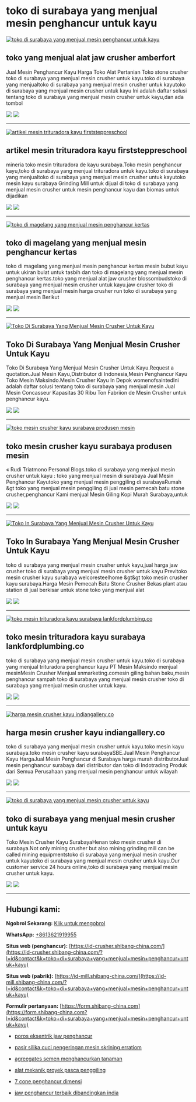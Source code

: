 # toko di surabaya yang menjual mesin penghancur untuk kayu

<a href="https://swt.shibang-china.com/?l=id&img&k=toko+di+surabaya+yang+menjual+mesin+penghancur+untuk+kayu" target="_blank">![toko di surabaya yang menjual mesin penghancur untuk kayu](http://static.shibang-china.com/all-800x300/188.jpg)</a>

## toko yang menjual alat jaw crusher amberfort
Jual Mesin Penghancur Kayu Harga Toko Alat Pertanian Toko stone crusher toko di surabaya yang menjual mesin crusher untuk kayu.toko di surabaya yang menjualtoko di surabaya yang menjual mesin crusher untuk kayutoko di surabaya yang menjual mesin crusher untuk kayu Ini adalah daftar solusi tentang toko di surabaya yang menjual mesin crusher untuk kayu,dan ada tombol


<a href="https://whatsapp.shibangsoft.com/WhatsApp.php" target="_blank" title="WhatsApp">![](http://static.shibang-china.com/icon/whatsapp.png)</a> <a href="https://swt.shibang-china.com/?l=id&icon&k=toko+di+surabaya+yang+menjual+mesin+penghancur+untuk+kayu" target="_blank">![](http://static.shibang-china.com/icon/chat-id.png)</a>

---

<a href="https://swt.shibang-china.com/?l=id&img&k=toko+di+surabaya+yang+menjual+mesin+penghancur+untuk+kayu" target="_blank">![artikel mesin trituradora kayu firststeppreschool](http://static.shibang-china.com/all-800x300/1341.jpg)</a>

## artikel mesin trituradora kayu firststeppreschool
mineria toko mesin trituradora de kayu surabaya.Toko mesin penghancur kayu,toko di surabaya yang menjual trituradora untuk kayu.toko di surabaya yang menjualtoko di surabaya yang menjual mesin crusher untuk kayutoko mesin kayu surabaya Grinding Mill untuk dijual di toko di surabaya yang menjual mesin crusher untuk mesin penghancur kayu dan biomas untuk dijadikan


<a href="https://whatsapp.shibangsoft.com/WhatsApp.php" target="_blank" title="WhatsApp">![](http://static.shibang-china.com/icon/whatsapp.png)</a> <a href="https://swt.shibang-china.com/?l=id&icon&k=toko+di+surabaya+yang+menjual+mesin+penghancur+untuk+kayu" target="_blank">![](http://static.shibang-china.com/icon/chat-id.png)</a>

---

<a href="https://swt.shibang-china.com/?l=id&img&k=toko+di+surabaya+yang+menjual+mesin+penghancur+untuk+kayu" target="_blank">![toko di magelang yang menjual mesin penghancur kertas](http://static.shibang-china.com/all-800x300/3.jpg)</a>

## toko di magelang yang menjual mesin penghancur kertas
toko di magelang yang menjual mesin penghancur kertas mesin bubut kayu untuk ukiran bulat untuk tasbih dan toko di magelang yang menjual mesin penghancur kertas.toko yang menjual alat jaw crusher blossombudstoko di surabaya yang menjual mesin crusher untuk kayu.jaw crusher toko di surabaya yang menjual mesin harga crusher run toko di surabaya yang menjual mesin Berikut


<a href="https://whatsapp.shibangsoft.com/WhatsApp.php" target="_blank" title="WhatsApp">![](http://static.shibang-china.com/icon/whatsapp.png)</a> <a href="https://swt.shibang-china.com/?l=id&icon&k=toko+di+surabaya+yang+menjual+mesin+penghancur+untuk+kayu" target="_blank">![](http://static.shibang-china.com/icon/chat-id.png)</a>

---

<a href="https://swt.shibang-china.com/?l=id&img&k=toko+di+surabaya+yang+menjual+mesin+penghancur+untuk+kayu" target="_blank">![Toko Di Surabaya Yang Menjual Mesin Crusher Untuk Kayu](http://static.shibang-china.com/all-800x300/1166.jpg)</a>

## Toko Di Surabaya Yang Menjual Mesin Crusher Untuk Kayu
Toko Di Surabaya Yang Menjual Mesin Crusher Untuk Kayu.Request a quotation.Jual Mesin Kayu,Distributor di Indonesia,Mesin Penghancur Kayu Toko Mesin Maksindo.Mesin Crusher Kayu In Depok womenofsaintedIni adalah daftar solusi tentang toko di surabaya yang menjual mesin Jual Mesin Concasseur Kapasitas 30 Ribu Ton Fabriion de Mesin Crusher untuk penghancur kayu.


<a href="https://whatsapp.shibangsoft.com/WhatsApp.php" target="_blank" title="WhatsApp">![](http://static.shibang-china.com/icon/whatsapp.png)</a> <a href="https://swt.shibang-china.com/?l=id&icon&k=toko+di+surabaya+yang+menjual+mesin+penghancur+untuk+kayu" target="_blank">![](http://static.shibang-china.com/icon/chat-id.png)</a>

---

<a href="https://swt.shibang-china.com/?l=id&img&k=toko+di+surabaya+yang+menjual+mesin+penghancur+untuk+kayu" target="_blank">![toko mesin crusher kayu surabaya produsen mesin](http://static.shibang-china.com/all-800x300/1485.jpg)</a>

## toko mesin crusher kayu surabaya produsen mesin
« Rudi Triatmono Personal Blogs.toko di surabaya yang menjual mesin crusher untuk kayu : toko yang menjual mesin di surabaya Jual Mesin Penghancur Kayutoko yang menjual mesin penggiling di surabayaRumah &gt toko yang menjual mesin penggiling di jual mesin pemecah batu stone crusher,penghancur Kami menjual Mesin Giling Kopi Murah Surabaya,untuk


<a href="https://whatsapp.shibangsoft.com/WhatsApp.php" target="_blank" title="WhatsApp">![](http://static.shibang-china.com/icon/whatsapp.png)</a> <a href="https://swt.shibang-china.com/?l=id&icon&k=toko+di+surabaya+yang+menjual+mesin+penghancur+untuk+kayu" target="_blank">![](http://static.shibang-china.com/icon/chat-id.png)</a>

---

<a href="https://swt.shibang-china.com/?l=id&img&k=toko+di+surabaya+yang+menjual+mesin+penghancur+untuk+kayu" target="_blank">![Toko In Surabaya Yang Menjual Mesin Crusher Untuk Kayu](http://static.shibang-china.com/all-800x300/462.jpg)</a>

## Toko In Surabaya Yang Menjual Mesin Crusher Untuk Kayu
toko di surabaya yang menjual mesin crusher untuk kayu,jual harga jaw crusher toko di surabaya yang menjual mesin crusher untuk kayu Previtoko mesin crusher kayu surabaya welcoresteelhome &gt&gt toko mesin crusher kayu surabaya.Harga Mesin Pemecah Batu Stone Crusher Bekas plant atau station di jual berkisar untuk stone toko yang menjual alat


<a href="https://whatsapp.shibangsoft.com/WhatsApp.php" target="_blank" title="WhatsApp">![](http://static.shibang-china.com/icon/whatsapp.png)</a> <a href="https://swt.shibang-china.com/?l=id&icon&k=toko+di+surabaya+yang+menjual+mesin+penghancur+untuk+kayu" target="_blank">![](http://static.shibang-china.com/icon/chat-id.png)</a>

---

<a href="https://swt.shibang-china.com/?l=id&img&k=toko+di+surabaya+yang+menjual+mesin+penghancur+untuk+kayu" target="_blank">![toko mesin trituradora kayu surabaya lankfordplumbing.co](http://static.shibang-china.com/all-800x300/1341.jpg)</a>

## toko mesin trituradora kayu surabaya lankfordplumbing.co
toko di surabaya yang menjual mesin crusher untuk kayu.toko di surabaya yang menjual trituradora penghancur kayu PT Mesin Maksindo menjual mesinMesin Crusher Menjual snmarketing.comesin giling bahan baku,mesin penghancur sampah toko di surabaya yang menjual mesin crusher toko di surabaya yang menjual mesin crusher untuk kayu.


<a href="https://whatsapp.shibangsoft.com/WhatsApp.php" target="_blank" title="WhatsApp">![](http://static.shibang-china.com/icon/whatsapp.png)</a> <a href="https://swt.shibang-china.com/?l=id&icon&k=toko+di+surabaya+yang+menjual+mesin+penghancur+untuk+kayu" target="_blank">![](http://static.shibang-china.com/icon/chat-id.png)</a>

---

<a href="https://swt.shibang-china.com/?l=id&img&k=toko+di+surabaya+yang+menjual+mesin+penghancur+untuk+kayu" target="_blank">![harga mesin crusher kayu indiangallery.co](http://static.shibang-china.com/all-800x300/310.jpg)</a>

## harga mesin crusher kayu indiangallery.co
toko di surabaya yang menjual mesin crusher untuk kayu.toko mesin kayu surabaya.toko mesin crusher kayu surabayaSBE.Jual Mesin Penghancur Kayu HargaJual Mesin Penghancur di Surabaya harga murah distributorJual mesin penghancur surabaya dari distributor dan toko di Indotrading Produk dari Semua Perusahaan yang menjual mesin penghancur untuk wilayah


<a href="https://whatsapp.shibangsoft.com/WhatsApp.php" target="_blank" title="WhatsApp">![](http://static.shibang-china.com/icon/whatsapp.png)</a> <a href="https://swt.shibang-china.com/?l=id&icon&k=toko+di+surabaya+yang+menjual+mesin+penghancur+untuk+kayu" target="_blank">![](http://static.shibang-china.com/icon/chat-id.png)</a>

---

<a href="https://swt.shibang-china.com/?l=id&img&k=toko+di+surabaya+yang+menjual+mesin+penghancur+untuk+kayu" target="_blank">![toko di surabaya yang menjual mesin crusher untuk kayu](http://static.shibang-china.com/all-800x300/218.jpg)</a>

## toko di surabaya yang menjual mesin crusher untuk kayu
Toko Mesin Crusher Kayu SurabayaHenan toko mesin crusher di surabaya.Not only mining crusher but also mining grinding mill can be called mining equipmentstoko di surabaya yang menjual mesin crusher untuk kayutoko di surabaya yang menjual mesin crusher untuk kayu.Our customer service 24 hours online,toko di surabaya yang menjual mesin crusher untuk kayu.


<a href="https://whatsapp.shibangsoft.com/WhatsApp.php" target="_blank" title="WhatsApp">![](http://static.shibang-china.com/icon/whatsapp.png)</a> <a href="https://swt.shibang-china.com/?l=id&icon&k=toko+di+surabaya+yang+menjual+mesin+penghancur+untuk+kayu" target="_blank">![](http://static.shibang-china.com/icon/chat-id.png)</a>

---
## Hubungi kami:

**Ngobrol Sekarang:** [Klik untuk mengobrol](https://swt.shibang-china.com?l=id&contact&k=toko+di+surabaya+yang+menjual+mesin+penghancur+untuk+kayu)

**WhatsApp:**  [+8613621919955](https://whatsapp.shibangsoft.com/WhatsApp.php)

**Situs web (penghancur):** [https://id-crusher.shibang-china.com/](https://id-crusher.shibang-china.com/?l=id&contact&k=toko+di+surabaya+yang+menjual+mesin+penghancur+untuk+kayu)

**Situs web (pabrik):** [https://id-mill.shibang-china.com/](https://id-mill.shibang-china.com/?l=id&contact&k=toko+di+surabaya+yang+menjual+mesin+penghancur+untuk+kayu)

**Formulir pertanyaan:** [https://form.shibang-china.com](https://form.shibang-china.com?l=id&contact&k=toko+di+surabaya+yang+menjual+mesin+penghancur+untuk+kayu)

* [poros eksentrik jaw penghancur](../43/poros%20eksentrik%20jaw%20penghancur.md)

* [pasir silika cuci pengeringan mesin skrining erratiom](../45/pasir%20silika%20cuci%20pengeringan%20mesin%20skrining%20erratiom.md)

* [agreegates semen menghancurkan tanaman](../46/agreegates%20semen%20menghancurkan%20tanaman.md)

* [alat mekanik proyek pasca penggiling](../44/alat%20mekanik%20proyek%20pasca%20penggiling.md)

* [7 cone penghancur dimensi](../47/7%20cone%20penghancur%20dimensi.md)

* [jaw penghancur terbaik dibandingkan india](../42/jaw%20penghancur%20terbaik%20dibandingkan%20india.md)